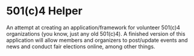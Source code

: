 # 501(c)4 Helper

An attempt at creating an application/framework for volunteer 501(c)4 organizations (you know, just any old 501(c)4). 
A finished version of this application will allow members and organizers to post/update events and news and conduct fair elections online, among other things.

